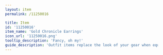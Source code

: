 ```yaml
---
layout: item
permalink: /11250016

title: Item
id: '11250016'
item_name: 'Gold Chronicle Earrings'
icon_url: '11250016.png'
tooltip_description: 'Fancy, oh my!'
guide_description: 'Outfit items replace the look of your gear when equipped.'
---
```


